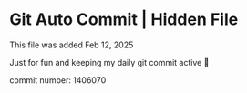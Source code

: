# Git Auto Commit | Hidden File

This file was added Feb 12, 2025

Just for fun and keeping my daily git commit active 🤪

commit number: 1406070
